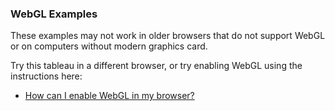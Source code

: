 ### WebGL Examples

These examples may not work in older browsers that do not support WebGL or on computers without modern graphics card.

Try this tableau in a different browser, or try enabling WebGL using the instructions here:

- [How can I enable WebGL in my browser?](https://superuser.com/questions/836832/how-can-i-enable-webgl-in-my-browser)
